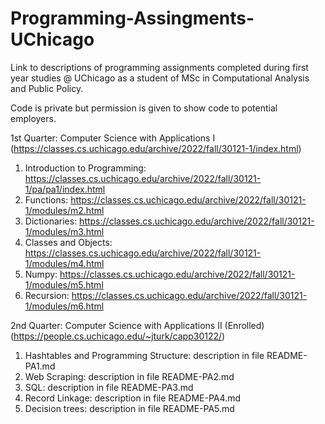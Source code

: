 # Programming-Assingments-UChicago
Link to descriptions of programming assignments completed during first year studies @ UChicago as a student of MSc in Computational Analysis and Public Policy. 

Code is private but permission is given to show code to potential employers.

1st Quarter: Computer Science with Applications I (https://classes.cs.uchicago.edu/archive/2022/fall/30121-1/index.html)


1. Introduction to Programming: https://classes.cs.uchicago.edu/archive/2022/fall/30121-1/pa/pa1/index.html
2. Functions: https://classes.cs.uchicago.edu/archive/2022/fall/30121-1/modules/m2.html
3. Dictionaries: https://classes.cs.uchicago.edu/archive/2022/fall/30121-1/modules/m3.html
4. Classes and Objects: https://classes.cs.uchicago.edu/archive/2022/fall/30121-1/modules/m4.html
5. Numpy: https://classes.cs.uchicago.edu/archive/2022/fall/30121-1/modules/m5.html
6. Recursion: https://classes.cs.uchicago.edu/archive/2022/fall/30121-1/modules/m6.html

2nd Quarter: Computer Science with Applications II (Enrolled) (https://people.cs.uchicago.edu/~jturk/capp30122/)

1. Hashtables and Programming Structure: description in file README-PA1.md
2. Web Scraping: description in file README-PA2.md
3. SQL: description in file README-PA3.md
4. Record Linkage: description in file README-PA4.md
5. Decision trees: description in file README-PA5.md
